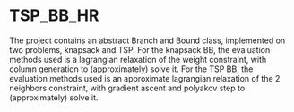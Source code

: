 # TSP_BB_HR
The project contains an abstract Branch and Bound class, implemented on two problems, knapsack and TSP.
For the knapsack BB, the evaluation methods used is a lagrangian relaxation of the weight constraint, with column generation to (approximately) solve it.
For the TSP BB, the evaluation methods used is an approximate lagrangian relaxation of the 2 neighbors constraint, with gradient ascent and polyakov step to (approximately) solve it.

